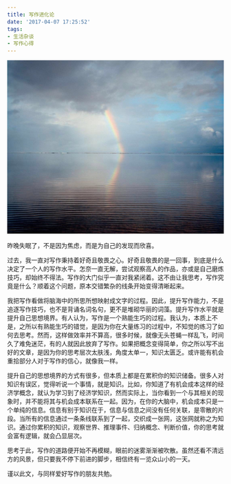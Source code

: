 ```yaml
---
title: 写作进化论
date: '2017-04-07 17:25:52'
tags:
- 生活杂谈
- 写作心得
---
```


![alt](/assets/images/how-to-improve-writing-skill.jpeg)

昨晚失眠了，不是因为焦虑，而是为自己的发现而欣喜。

过去，我一直对写作秉持着好奇且敬畏之心。好奇且敬畏的是一回事，到底是什么决定了一个人的写作水平。怎奈一直无解，尝试观察高人的作品，亦或是自己磨炼技巧，却始终不得法。写作的大门似乎一直对我紧闭着。这不由让我思考，写作究竟是什么？顺着这个问题，原本交错繁杂的线条开始变得清晰起来。

我把写作看做将脑海中的所思所想映射成文字的过程。因此，提升写作能力，不是追逐写作技巧，也不是背诵名词名句，更不是堆砌华丽的词藻。提升写作水平就是提升自己思想境界。有人认为，写作是一个熟能生巧的过程。我认为，本质上不是，之所以有熟能生巧的错觉，是因为你在大量练习的过程中，不知觉的练习了如何去思考。然而，这样做效率并不算高，很多时候，就像无头苍蝇一样乱飞，时间久了难免迷茫，有的人就因此放弃了写作。如果把概念变得简单，你之所以写不出好的文章，是因为你的思考层次太肤浅，角度太单一，知识太匮乏。或许能有机会重拾部分人对于写作的信心，就像我一样。

提升自己的思想境界的方式有很多，但本质上都是在累积你的知识储备。很多人对知识有误区，觉得听说一个事情，就是知识。比如，你知道了有机会成本这样的经济学概念，就认为学习到了经济学知识，然而实际上，当你看到一个与其相关的现象时，并不能将其与机会成本联系在一起。因为，在你的大脑中，机会成本只是一个单纯的信息。信息有别于知识在于，信息与信息之间没有任何关联，是零散的片段。当所有的信息通过一条条线联系到了一起，交织成一张网，这张网就称之为知识。通过你累积的知识，观察世界、推理事件、归纳概念、判断价值，你的思考就会富有逻辑，就会凸显层次。

思考于此，写作的道路便开始不再模糊，眼前的迷雾渐渐被吹散。虽然还看不清远方的风景，但只要我不停下前进的脚步，相信终有一览众山小的一天。

谨以此文，与同样爱好写作的朋友共勉。